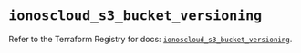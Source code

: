 # `ionoscloud_s3_bucket_versioning`

Refer to the Terraform Registry for docs: [`ionoscloud_s3_bucket_versioning`](https://registry.terraform.io/providers/ionos-cloud/ionoscloud/6.7.7/docs/resources/s3_bucket_versioning).
